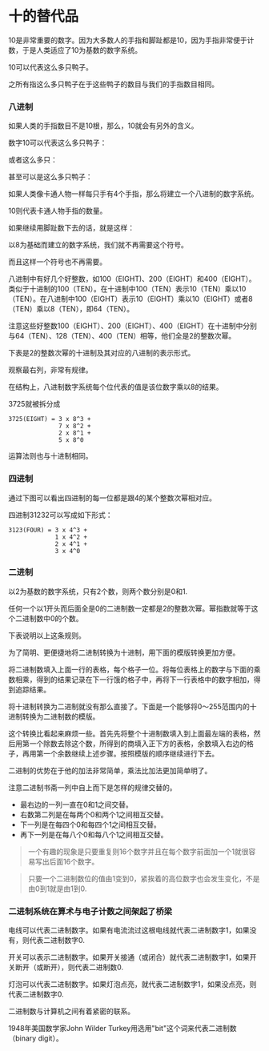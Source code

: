 十的替代品
==========

10是非常重要的数字。因为大多数人的手指和脚趾都是10，因为手指非常便于计数，于是人类适应了10为基数的数字系统。

10可以代表这么多只鸭子。



之所有指这么多只鸭子在于这些鸭子的数目与我们的手指数目相同。

### 八进制

如果人类的手指数目不是10根，那么，10就会有另外的含义。

数字10可以代表这么多只鸭子：



或者这么多只：



甚至可以是这么多只鸭子：



如果人类像卡通人物一样每只手有4个手指，那么将建立一个八进制的数字系统。

10则代表卡通人物手指的数量。



如果继续用脚趾数下去的话，就是这样：



以8为基础而建立的数字系统，我们就不再需要这个符号。



而且这样一个符号也不再需要。



八进制中有好几个好整数，如100（EIGHT)、200（EIGHT）和400（EIGHT）。类似于十进制的100（TEN）。在十进制中100（TEN）表示10（TEN）乘以10（TEN）。在八进制中100（EIGHT）表示10（EIGHT）乘以10（EIGHT）或者8（TEN）乘以8（TEN），即64（TEN）。

注意这些好整数100（EIGHT）、200（EIGHT）、400（EIGHT）在十进制中分别与64（TEN）、128（TEN）、400（TEN）相等，他们全是2的整数次幂。

下表是2的整数次幂的十进制及其对应的八进制的表示形式。



观察最右列，非常有规律。

在结构上，八进制数字系统每个位代表的值是该位数字乘以8的结果。



3725就被拆分成

```
3725(EIGHT) = 3 x 8^3 +
              7 x 8^2 +
              2 x 8^1 +
              5 x 8^0
```
运算法则也与十进制相同。

### 四进制

通过下图可以看出四进制的每一位都是跟4的某个整数次幂相对应。



四进制31232可以写成如下形式：

```
3123(FOUR) = 3 x 4^3 + 
             1 x 4^2 +
             2 x 4^1 +
             3 x 4^0
```

### 二进制

以2为基数的数字系统，只有2个数，则两个数分别是0和1.

任何一个以1开头而后面全是0的二进制数一定都是2的整数次幂。幂指数就等于这个二进制数中0的个数。

下表说明以上这条规则。



为了简明、更便捷地将二进制转换为十进制，用下面的模版转换更加方便。



将二进制数填入上面一行的表格，每个格子一位。将每位表格上的数字与下面的乘数相乘，得到的结果记录在下一行饿的格子中，再将下一行表格中的数字相加，得到追踪结果。




将十进制转换为二进制就没有那么直接了。下面是一个能够将0～255范围内的十进制转换为二进制数的模版。



这个转换比看起来麻烦一些。首先先将整个十进制数填入到上面最左端的表格，然后用第一个除数去除这个数，所得到的商填入正下方的表格，余数填入右边的格子，再用第一个余数继续上述步骤。按照模版的顺序继续进行下去。



二进制的优势在于他的加法非常简单，乘法比加法更加简单明了。

注意二进制书斋一列中自上而下是怎样的规律交替的。



- 最右边的一列一直在0和1之间交替。
- 右数第二列是在每两个0和两个1之间相互交替。
- 下一列是在每四个0和每四个1之间相互交替。
- 再下一列是在每八个0和每八个1之间相互交替。

> 一个有趣的现象是只要重复则16个数字并且在每个数字前面加一个1就很容易写出后面16个数字。



> 只要一个二进制数位的值由1变到0，紧挨着的高位数字也会发生变化，不是由0到1就是由1到0.

### 二进制系统在算术与电子计数之间架起了桥梁

电线可以代表二进制数字。如果有电流流过这根电线就代表二进制数字1，如果没有，则代表二进制数字0.

开关可以表示二进制数字。如果开关接通（或闭合）就代表二进制数字1，如果开关断开（或断开），则代表二进制数0.

灯泡可以代表二进制数字。如果灯泡点亮，就代表二进制数字1，如果没点亮，则代表二进制数字0.

二进制数与计算机之间有着紧密的联系。

1948年美国数学家John Wilder Turkey用选用"bit"这个词来代表二进制数（binary digit）。
